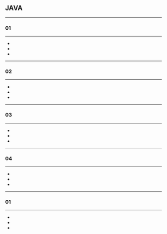 JAVA
---

---
### 01
---
-
-
-

---
### 02
---
-
-
-

---
### 03
---
-
-
-

---
### 04
---
-
-
-

---
### 01
---
-
-
-
